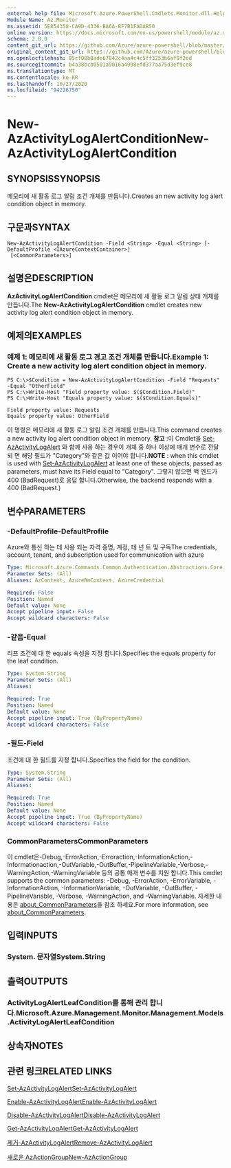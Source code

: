 ```yaml
---
external help file: Microsoft.Azure.PowerShell.Cmdlets.Monitor.dll-Help.xml
Module Name: Az.Monitor
ms.assetid: 5E854358-CA9D-4336-BA6A-BF7B1FADAB50
online version: https://docs.microsoft.com/en-us/powershell/module/az.monitor/new-azactivitylogalertcondition
schema: 2.0.0
content_git_url: https://github.com/Azure/azure-powershell/blob/master/src/Monitor/Monitor/help/New-AzActivityLogAlertCondition.md
original_content_git_url: https://github.com/Azure/azure-powershell/blob/master/src/Monitor/Monitor/help/New-AzActivityLogAlertCondition.md
ms.openlocfilehash: 85cf08b0ade67042c4aa4c4c5ff3253b6af9f2ed
ms.sourcegitcommit: b4a38bcb0501a9016a4998efd377aa75d3ef9ce8
ms.translationtype: MT
ms.contentlocale: ko-KR
ms.lasthandoff: 10/27/2020
ms.locfileid: "94226750"
---
```

# <span data-ttu-id="0c0f8-101">New-AzActivityLogAlertCondition</span><span class="sxs-lookup"><span data-stu-id="0c0f8-101">New-AzActivityLogAlertCondition</span></span>

## <span data-ttu-id="0c0f8-102">SYNOPSIS</span><span class="sxs-lookup"><span data-stu-id="0c0f8-102">SYNOPSIS</span></span>
<span data-ttu-id="0c0f8-103">메모리에 새 활동 로그 알림 조건 개체를 만듭니다.</span><span class="sxs-lookup"><span data-stu-id="0c0f8-103">Creates an new activity log alert condition object in memory.</span></span>

## <span data-ttu-id="0c0f8-104">구문과</span><span class="sxs-lookup"><span data-stu-id="0c0f8-104">SYNTAX</span></span>

```
New-AzActivityLogAlertCondition -Field <String> -Equal <String> [-DefaultProfile <IAzureContextContainer>]
 [<CommonParameters>]
```

## <span data-ttu-id="0c0f8-105">설명은</span><span class="sxs-lookup"><span data-stu-id="0c0f8-105">DESCRIPTION</span></span>
<span data-ttu-id="0c0f8-106">**AzActivityLogAlertCondition** cmdlet은 메모리에 새 활동 로그 알림 상태 개체를 만듭니다.</span><span class="sxs-lookup"><span data-stu-id="0c0f8-106">The **New-AzActivityLogAlertCondition** cmdlet creates new activity log alert condition object in memory.</span></span>

## <span data-ttu-id="0c0f8-107">예제의</span><span class="sxs-lookup"><span data-stu-id="0c0f8-107">EXAMPLES</span></span>

### <span data-ttu-id="0c0f8-108">예제 1: 메모리에 새 활동 로그 경고 조건 개체를 만듭니다.</span><span class="sxs-lookup"><span data-stu-id="0c0f8-108">Example 1: Create a new activity log alert condition object in memory.</span></span>
```
PS C:\>$Condition = New-AzActivityLogAlertCondition -Field "Requests" -Equal "OtherField"
PS C:\>Write-Host "Field property value: $($Condition.Field)"
PS C:\>Write-Host "Equals property value: $($Condition.Equals)"

Field property value: Requests
Equals property value: OtherField
```

<span data-ttu-id="0c0f8-109">이 명령은 메모리에 새 활동 로그 알림 조건 개체를 만듭니다.</span><span class="sxs-lookup"><span data-stu-id="0c0f8-109">This command creates a new activity log alert condition object in memory.</span></span>
<span data-ttu-id="0c0f8-110">**참고** :이 Cmdlet을 [Set-AzActivityLogAlert](https://docs.microsoft.com/en-us/powershell/module/az.monitor/set-azactivitylogalert) 와 함께 사용 하는 경우이 개체 중 하나 이상에 매개 변수로 전달 되 면 해당 필드가 "Category"와 같은 값 이어야 합니다.</span><span class="sxs-lookup"><span data-stu-id="0c0f8-110">**NOTE** : when this cmdlet is used with [Set-AzActivityLogAlert](https://docs.microsoft.com/en-us/powershell/module/az.monitor/set-azactivitylogalert) at least one of these objects, passed as parameters, must have its Field equal to "Category".</span></span> <span data-ttu-id="0c0f8-111">그렇지 않으면 백 엔드가 400 (BadRequest)로 응답 합니다.</span><span class="sxs-lookup"><span data-stu-id="0c0f8-111">Otherwise, the backend responds with a 400 (BadRequest.)</span></span>

## <span data-ttu-id="0c0f8-112">변수</span><span class="sxs-lookup"><span data-stu-id="0c0f8-112">PARAMETERS</span></span>

### <span data-ttu-id="0c0f8-113">-DefaultProfile</span><span class="sxs-lookup"><span data-stu-id="0c0f8-113">-DefaultProfile</span></span>
<span data-ttu-id="0c0f8-114">Azure와 통신 하는 데 사용 되는 자격 증명, 계정, 테 넌 트 및 구독</span><span class="sxs-lookup"><span data-stu-id="0c0f8-114">The credentials, account, tenant, and subscription used for communication with azure</span></span>

```yaml
Type: Microsoft.Azure.Commands.Common.Authentication.Abstractions.Core.IAzureContextContainer
Parameter Sets: (All)
Aliases: AzContext, AzureRmContext, AzureCredential

Required: False
Position: Named
Default value: None
Accept pipeline input: False
Accept wildcard characters: False
```

### <span data-ttu-id="0c0f8-115">-같음</span><span class="sxs-lookup"><span data-stu-id="0c0f8-115">-Equal</span></span>
<span data-ttu-id="0c0f8-116">리프 조건에 대 한 equals 속성을 지정 합니다.</span><span class="sxs-lookup"><span data-stu-id="0c0f8-116">Specifies the equals property for the leaf condition.</span></span>

```yaml
Type: System.String
Parameter Sets: (All)
Aliases:

Required: True
Position: Named
Default value: None
Accept pipeline input: True (ByPropertyName)
Accept wildcard characters: False
```

### <span data-ttu-id="0c0f8-117">-필드</span><span class="sxs-lookup"><span data-stu-id="0c0f8-117">-Field</span></span>
<span data-ttu-id="0c0f8-118">조건에 대 한 필드를 지정 합니다.</span><span class="sxs-lookup"><span data-stu-id="0c0f8-118">Specifies the field for the condition.</span></span>

```yaml
Type: System.String
Parameter Sets: (All)
Aliases:

Required: True
Position: Named
Default value: None
Accept pipeline input: True (ByPropertyName)
Accept wildcard characters: False
```

### <span data-ttu-id="0c0f8-119">CommonParameters</span><span class="sxs-lookup"><span data-stu-id="0c0f8-119">CommonParameters</span></span>
<span data-ttu-id="0c0f8-120">이 cmdlet은-Debug,-ErrorAction,-Erroraction,-InformationAction,-Informationaction,-OutVariable,-OutBuffer,-PipelineVariable,-Verbose,-WarningAction,-WarningVariable 등의 공통 매개 변수를 지원 합니다.</span><span class="sxs-lookup"><span data-stu-id="0c0f8-120">This cmdlet supports the common parameters: -Debug, -ErrorAction, -ErrorVariable, -InformationAction, -InformationVariable, -OutVariable, -OutBuffer, -PipelineVariable, -Verbose, -WarningAction, and -WarningVariable.</span></span> <span data-ttu-id="0c0f8-121">자세한 내용은 [about_CommonParameters](http://go.microsoft.com/fwlink/?LinkID=113216)을 참조 하세요.</span><span class="sxs-lookup"><span data-stu-id="0c0f8-121">For more information, see [about_CommonParameters](http://go.microsoft.com/fwlink/?LinkID=113216).</span></span>

## <span data-ttu-id="0c0f8-122">입력</span><span class="sxs-lookup"><span data-stu-id="0c0f8-122">INPUTS</span></span>

### <span data-ttu-id="0c0f8-123">System. 문자열</span><span class="sxs-lookup"><span data-stu-id="0c0f8-123">System.String</span></span>

## <span data-ttu-id="0c0f8-124">출력</span><span class="sxs-lookup"><span data-stu-id="0c0f8-124">OUTPUTS</span></span>

### <span data-ttu-id="0c0f8-125">ActivityLogAlertLeafCondition를 통해 관리 합니다.</span><span class="sxs-lookup"><span data-stu-id="0c0f8-125">Microsoft.Azure.Management.Monitor.Management.Models.ActivityLogAlertLeafCondition</span></span>

## <span data-ttu-id="0c0f8-126">상속자</span><span class="sxs-lookup"><span data-stu-id="0c0f8-126">NOTES</span></span>

## <span data-ttu-id="0c0f8-127">관련 링크</span><span class="sxs-lookup"><span data-stu-id="0c0f8-127">RELATED LINKS</span></span>

[<span data-ttu-id="0c0f8-128">Set-AzActivityLogAlert</span><span class="sxs-lookup"><span data-stu-id="0c0f8-128">Set-AzActivityLogAlert</span></span>](./Set-AzActivityLogAlert.md)

[<span data-ttu-id="0c0f8-129">Enable-AzActivityLogAlert</span><span class="sxs-lookup"><span data-stu-id="0c0f8-129">Enable-AzActivityLogAlert</span></span>](./Enable-AzActivityLogAlert.md)

[<span data-ttu-id="0c0f8-130">Disable-AzActivityLogAlert</span><span class="sxs-lookup"><span data-stu-id="0c0f8-130">Disable-AzActivityLogAlert</span></span>](./Disable-AzActivityLogAlert.md)

[<span data-ttu-id="0c0f8-131">Get-AzActivityLogAlert</span><span class="sxs-lookup"><span data-stu-id="0c0f8-131">Get-AzActivityLogAlert</span></span>](./Get-AzActivityLogAlert.md)

[<span data-ttu-id="0c0f8-132">제거-AzActivityLogAlert</span><span class="sxs-lookup"><span data-stu-id="0c0f8-132">Remove-AzActivityLogAlert</span></span>](./Remove-AzActivityLogAlert.md)

[<span data-ttu-id="0c0f8-133">새로운 AzActionGroup</span><span class="sxs-lookup"><span data-stu-id="0c0f8-133">New-AzActionGroup</span></span>](./Get-AzActionGroup.md)
